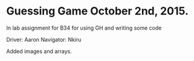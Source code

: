 # Guessing Game October 2nd, 2015.
In lab assignment for B34 for using GH and writing some code

Driver: Aaron
Navigator: Nkiru

Added images and arrays.
